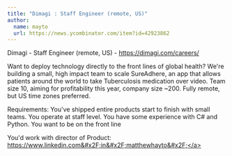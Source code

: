 ```yaml
---
title: "Dimagi : Staff Engineer (remote, US)"
author:
  name: mayto
  url: https://news.ycombinator.com/item?id=42923862
---
```

Dimagi - Staff Engineer (remote, US) - <a href="https:&#x2F;&#x2F;dimagi.com&#x2F;careers&#x2F;" rel="nofollow">https:&#x2F;&#x2F;dimagi.com&#x2F;careers&#x2F;</a>

Want to deploy technology directly to the front lines of global health? We&#x27;re building a small, high impact team to scale SureAdhere, an app that allows patients around the world to take Tuberculosis medication over video. Team size 10, aiming for profitability this year, company size ~200. Fully remote, but US time zones preferred.

Requirements: You&#x27;ve shipped entire products start to finish with small teams. You operate at staff level. You have some experience with C# and Python. You want to be on the front line

You&#x27;d work with director of Product: <a href="https:&#x2F;&#x2F;www.linkedin.com&#x2F;in&#x2F;matthewhayto&#x2F;" rel="nofollow">https:&#x2F;&#x2F;www.linkedin.com&#x2F;in&#x2F;matthewhayto&#x2F;</a>
<JobApplication />
